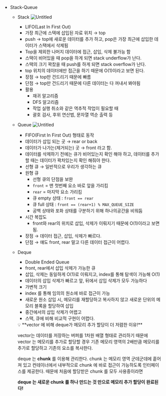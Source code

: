 - Stack-Queue
  - Stack
    ![Untitled](https://s3-us-west-2.amazonaws.com/secure.notion-static.com/fcc940ee-7089-4536-8d1d-50128c1aa870/Untitled.png)
    - LIFO(Last In First Out)
    - 가장 최근에 스택에 삽입된 자료 위치 → top
    - push → top에 새로운 데이터를 추가 하고, pop은 가장 최근에 삽입한 데이터가 스택에서 삭제됨
    - Top을 제외한 나머지 데이터에 접근, 삽입, 삭제 불가능 함
    - 스택이 비어있을 때 pop을 하게 되면 stack underflow가 난다.
    - 스택의 크기 꽉찼을 때 push를 하게 되면 stack overflow가 난다.
    - top 위치의 데이터에만 접근을 하기 때문에 O(1)이라고 보면 된다.
    - 장점 → top만 건드리기 때문에 빠름
    - 단점 → top만 건드리기 때문에 다른 데이터는 다 꺼내서 봐야됨
    - 활용
      - 재귀 알고리즘
      - DFS 알고리즘
      - 작업 실행 취소와 같은 역추적 작업이 필요할 때
      - 괄호 검사, 후위 연산법, 문자열 역순 출력 등
  - Queue
    ![Untitled](https://s3-us-west-2.amazonaws.com/secure.notion-static.com/6c0b2223-5660-4bb5-a677-f5a1215c0c63/Untitled.png)
    - FIFO(First In First Out) 형태로 동작
    - 데이터가 삽입 되는 곳 → rear or back
    - 데이터가 나가는(제거되는) 곳 → front 라고 함.
    - 데이터를 삭제하기 전에는 큐가 비어있는지 확인 해야 하고, 데이터를 추가할 때는 데이터가 꽉차있는지 확인 해줘야 한다.
    - 선형 큐 → 일반적으로 우리가 생각하는 큐
    - 원형 큐
      - 선형 큐의 단점을 보완
      - `front` = 맨 첫번째 요소 바로 앞을 가리킴
      - `rear` = 마지막 요소 가리킴
      - 큐 empty 상태 : `front == rear`
      - 큐 full 상태 : `front == (rear+1) % MAX_QUEUE_SIZE`
      - 공백 상태와 포화 상태를 구분하기 위해 하나의공간을 비워둠
    - 시간 복잡도
      - front와 rear의 위치로 삽입, 삭제가 이뤄지기 때문에 O(1)이라고 보면 됨.
    - 장점 → 데이터 접근, 삽입, 삭제가 빠르다.
    - 단점 → 얘도 front, rear 말고 다른 데이터 접근이 어렵다.
  - Deque
    - Double Ended Queue
    - front, rear에서 삽입 삭제가 가능한 큐
    - 삽입, 삭제는 동일하게 O(1)로 이뤄지고, index를 통해 탐색이 가능해 O(1)
    - 데이터의 삽입 삭제가 빠르고 앞, 뒤에서 삽입 삭제가 모두 가능하다
    - 가변적 크기
    - index 를 통해 임의의 원소에 바로 접근이 가능
    - 새로운 원소 삽입 시, 메모리를 재할당하고 복사하지 않고 새로운 단위의 메모리 블록을 할당하여 삽입
    - 중간에서의 삽입 삭제가 어렵고
    - 스택, 큐에 비해 비교적 구현이 어렵다.
    <aside>
    💡 **vector 에 비해 deque가 메모리 추가 할당이 더 저렴한 이유!**
    
    vector는 데이터를 저장하는 버퍼를 1차원 배열 형태로 관리하기 때문에 vector 는 메모리를 추가로 할당할 경우 기존 메모리 영역의 2배만큼 메모리를 추가로 할당하고 기존의 요소를 복사한다.
    
    deque 는 **chunk** 를 이용해 관리한다. chunk 는 메모리 영역 군데군데에 흩어져 있고 컨테이너에서 내부적으로 chunk 에 바로 접근이 가능하도록 인터페이스를 제공한다. 때문에 처음에 할당받은 chunk 를 모두 사용중이라면
    
    **deque 는 새로운 chunk 를 하나 만드는 것 만으로 메모리 추가 할당이 완료된다!**
    
    </aside>
